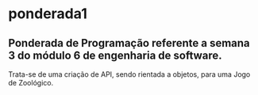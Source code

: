 # ponderada1
 
 ## Ponderada de Programação referente a semana 3 do módulo 6 de engenharia de software.

 Trata-se de uma criação de API, sendo rientada a objetos, para uma Jogo de Zoológico.
